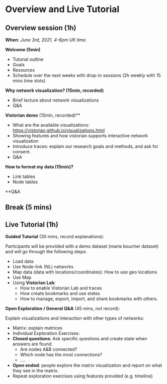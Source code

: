 # Overview and Live Tutorial 

## Overview session (1h)
**When**: _June 3rd, 2021, 4-6pm UK time_.

**Welcome (5min)**

* Tutorial outline
* Goals 
* Resources 
* Schedule over the next weeks with drop-in sessions (2h weekly with 15 mins time slots)

**Why network visualization? (15min, recorded)**

* Brief lecture about network visualizations
* Q&A

**Vistorian demo** (15min, recorded)** 

* What are the available visualizations: https://vistorian.github.io/visualizations.html
* Showing features and how vistorian supports interactive network visualization 
* Introduce traces: explain our research goals and methods, and ask for consent.
* Q&A

**How to format my data (15min)?**

* Link tables
* Node tables

**Q&A

## Break (5 mins)

## Live Tutorial (1h)

**Guided Tutorial** (30 mins, record explanations):

Participants will be provided with a demo dataset (marie boucher dataset) and will go through the following steps:
* Load data 
* Use Node-link (NL) networks  
* Map data  (data with locations/coordinates): How to use geo locations
* Use Map 
* Using **Vistorian Lab**: 
  * How to enable Vistorian Lab and traces 
  * How create bookmarks and use states 
  * How to  manage, export, import, and share bookmarks with others.


**Open Exploration / General Q&A** (45 mins, not record):

Explain visualizations and interaction with other types of networks:
* Matrix: explain matrices
* Individual Exploration Exercises: 
* **Closed questions**: Ask specific questions and create state when answers are found.
  * Are nodes A&B connected? 
  * Which node has the most connections?
  * ....
* **Open ended**: people explore the matrix visualization and report on what they see in the matrix.
* Repeat exploration exercises using features provided (e.g. timeline) 

